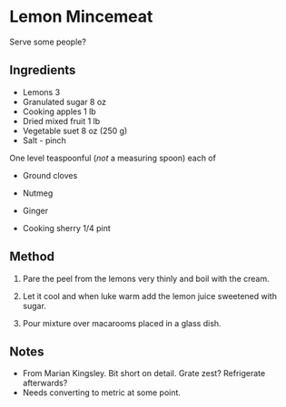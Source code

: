 # Lemon Mincemeat

Serve some people?

## Ingredients

- Lemons 3
- Granulated sugar 8 oz
- Cooking apples 1 lb
- Dried mixed fruit 1 lb
- Vegetable suet 8 oz (250 g)
- Salt - pinch

One level teaspoonful (_not_ a measuring spoon) each of
  - Ground cloves
  - Nutmeg
  - Ginger

- Cooking sherry 1/4 pint

## Method

1. Pare the peel from the lemons very thinly and boil with the cream.

1. Let it cool and when luke warm add the lemon juice sweetened with sugar.

1. Pour mixture over macarooms placed in a glass dish.


## Notes

- From Marian Kingsley. Bit short on detail. Grate zest? Refrigerate afterwards?
- Needs converting to metric at some point.
